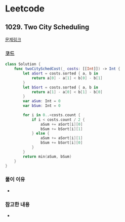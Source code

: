 # Leetcode

## 1029. Two City Scheduling


[문제링크](https://leetcode.com/problems/two-city-scheduling/)


### 코드

```swift
class Solution {
    func twoCitySchedCost(_ costs: [[Int]]) -> Int {
        let aSort = costs.sorted { a, b in
            return a[0] - a[1] < b[0] - b[1]
        }
        let bSort = costs.sorted { a, b in
            return a[1] - a[0] < b[1] - b[0]
        }
        var aSum: Int = 0
        var bSum: Int = 0
        
        for i in 0..<costs.count {
            if i < costs.count / 2 {
                aSum += aSort[i][0]
                bSum += bSort[i][1]
            } else {
                aSum += aSort[i][1]
                bSum += bSort[i][0]
            }
        }
        return min(aSum, bSum)
    }
}
```

### 풀이 이유
-

### 참고한 내용
- 
